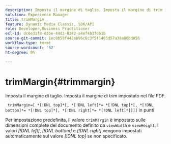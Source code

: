 ```yaml
---
description: Imposta il margine di taglio. Imposta il margine di trim impostato nel file PDF.
solution: Experience Manager
title: trimMargin
feature: Dynamic Media Classic, SDK/API
role: Developer,Business Practitioner
exl-id: dc6e31f8-d3be-44d3-8342-a4ef4b3fd61b
source-git-commit: 1ec8b59f442eb96c6c3f5f1405d57a38a86bd056
workflow-type: tm+mt
source-wordcount: '62'
ht-degree: 0%

---
```


# trimMargin{#trimmargin}

Imposta il margine di taglio. Imposta il margine di trim impostato nel file PDF.

` trimMargin=[ *[!DNL top]*[, *[!DNL left]*= *[!DNL top]*[, *[!DNL bottom]*= *[!DNL top]*[, *[!DNL right]*= *[!DNL left]*]]]]` in punti

Per impostazione predefinita, il valore `trimMargin` è impostato sulle dimensioni complete del documento definito da `viewWidth` e `viewHeight`. I valori *[!DNL left]*, *[!DNL bottom]* e *[!DNL right]* vengono impostati automaticamente sul valore *[!DNL top]* se non specificato.

